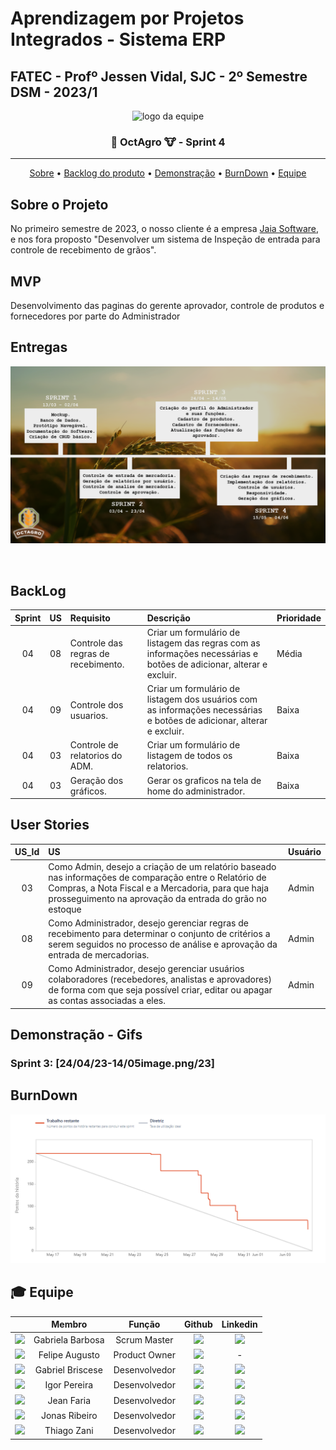 # Aprendizagem por Projetos Integrados - Sistema ERP

## FATEC -  Profº Jessen Vidal, SJC - 2º Semestre DSM - 2023/1

<p align="center">
      <img src="https://i.imgur.com/PcbMkzQ.png" alt="logo da equipe" width="200">
      <h3 align="center">🌾 OctAgro 🐮 - Sprint 4</h3>
<hr>

<p align="center">
      <a href="#sobre">Sobre</a> •
      <a href="#backlog">Backlog do produto</a> •
      <a href="#demo">Demonstração</a> •
      <a href="#burndown">BurnDown</a> •
      <a href="#equipe">Equipe</a> 
</p>

## Sobre o Projeto <a id="sobre"></a>

No primeiro semestre de 2023, o nosso cliente é a empresa <a href="https://jaia.software/"> Jaia Software</a>, e nos fora proposto "Desenvolver um sistema de Inspeção de entrada para controle de recebimento de grãos".

## MVP

<p>Desenvolvimento das paginas do gerente aprovador, controle de produtos e fornecedores por parte do Administrador</p>

## Entregas

![Cronograma das entregas](/doc/entregas/timeline.png)

<br>

<h2>BackLog <a id="backlog"></a></h2>

| Sprint | US  | Requisito                                               | Descrição                                                   | Prioridade |
|:------:|:---:|:-------------------------------------------------------------|:------------------------------------------------------------|:-----------|
|  04    | 08  | Controle das regras de recebimento. | Criar um formulário de listagem das regras com as informações necessárias e botões de adicionar, alterar e excluir. | Média
|  04    | 09  | Controle dos usuarios. | Criar um formulário de listagem dos usuários com as informações necessárias e botões de adicionar, alterar e excluir. | Baixa
|  04    | 03  | Controle de relatorios do ADM. | Criar um formulário de listagem de todos os relatorios. | Baixa
| 04     | 03  | Geração dos gráficos.  | Gerar os graficos na tela de home do administrador. | Baixa 

<h2>User Stories <a id="us"></a></h2>

| US_Id | US | Usuário |
|:-----:|:---|:--------|
| 03    | Como Admin, desejo a criação de um relatório baseado nas informações de comparação entre o Relatório de Compras, a Nota Fiscal e a Mercadoria, para que haja prosseguimento na aprovação da entrada do grão no estoque | Admin
| 08    | Como Administrador, desejo gerenciar regras de recebimento para determinar o conjunto de critérios a serem seguidos no processo de análise e aprovação da entrada de mercadorias. | Admin
| 09    | Como Administrador, desejo gerenciar usuários colaboradores (recebedores, analistas e aprovadores) de forma com que seja possível criar, editar ou apagar as contas associadas a eles. | Admin

<h2>Demonstração - Gifs<a id="demo"></a></h2>
<div align="center">

</div>

<h3> Sprint 3: [24/04/23-14/05image.png/23]</h3> 

<h2>BurnDown<a id="burndown"></a></h2>

<img src="../BurnDownSp4.png" alt='BurnDown'/>

## :mortar_board: Equipe <a id="equipe"></a>

|   | Membro                | Função        | Github                                                                                                                                                | Linkedin                                                                                                                                                                                         |
| :--: | :-------------------: | :-----------: | :---------------------------------------------------------------------------------------------------------------------------------------------------: | :----------------------------------------------------------------------------------------------------------------------------------------------------------------------------------------------: | 
| <img src="https://avatars.githubusercontent.com/u/112096985?v=4" width="50px" >| Gabriela Barbosa       | Scrum Master  | <a href="https://github.com/gabidsbarbosa"><img src="https://img.shields.io/badge/GitHub-100000?style=for-the-badge&logo=github&logoColor=white"></a>   | <a href="https://www.linkedin.com/in/gabrieladsbarbosa"><img src="https://img.shields.io/badge/LinkedIn-0077B5?style=for-the-badge&logo=linkedin&logoColor=white">                                 |
| <img src="https://avatars.githubusercontent.com/u/92553766?v=4" width="50px" > | Felipe Augusto       | Product Owner | <a href="https://github.com/Yetgvg"><img src="https://img.shields.io/badge/GitHub-100000?style=for-the-badge&logo=github&logoColor=white"></a> | - |<img src="https://img.shields.io/badge/LinkedIn-0077B5?style=for-the-badge&logo=linkedin&logoColor=white"></a>                |
| <img src="https://avatars.githubusercontent.com/u/83350007?v=4" width="50px" > | Gabriel Briscese    | Desenvolvedor | <a href="https://github.com/Briscese"><img src="https://img.shields.io/badge/GitHub-100000?style=for-the-badge&logo=github&logoColor=white"></a>     | <a href="https://www.linkedin.com/in/gabriel-brosig-briscese-344a5587/"><img src="https://img.shields.io/badge/LinkedIn-0077B5?style=for-the-badge&logo=linkedin&logoColor=white"></a>                              |
| <img src="https://avatars.githubusercontent.com/u/53925016?v=4" width="50px">| Igor Pereira        | Desenvolvedor | <a href="https://github.com/igorpereira28"><img src="https://img.shields.io/badge/GitHub-100000?style=for-the-badge&logo=github&logoColor=white"></a>   | <a href="https://www.linkedin.com/in/igor-da-silva-pereira-119794159/"><img src="https://img.shields.io/badge/LinkedIn-0077B5?style=for-the-badge&logo=linkedin&logoColor=white"></a>                      |
| <img src="https://avatars.githubusercontent.com/u/111452998?v=4" width="50px"> | Jean Faria   | Desenvolvedor | <a href="https://github.com/jeejinf"><img src="https://img.shields.io/badge/GitHub-100000?style=for-the-badge&logo=github&logoColor=white"></a> | <a href="https://www.linkedin.com/in/jean-faria-5a4b201b9/"><img src="https://img.shields.io/badge/LinkedIn-0077B5?style=for-the-badge&logo=linkedin&logoColor=white"></a> 
| <img src="https://avatars.githubusercontent.com/u/110861110?v=4" width="50px"> | Jonas Ribeiro   | Desenvolvedor | <a href="https://github.com/jonasrsribeiro"><img src="https://img.shields.io/badge/GitHub-100000?style=for-the-badge&logo=github&logoColor=white"></a> | <a href="https://www.linkedin.com/in/jonasrsribeiro/"><img src="https://img.shields.io/badge/LinkedIn-0077B5?style=for-the-badge&logo=linkedin&logoColor=white"></a> 
| <img src="https://avatars.githubusercontent.com/u/111464795?v=4" width="50px"> | Thiago Zani   | Desenvolvedor | <a href="https://github.com/zani19"><img src="https://img.shields.io/badge/GitHub-100000?style=for-the-badge&logo=github&logoColor=white"></a> | <a href="https://www.linkedin.com/in/thiago-zani-1b8503249/"><img src="https://img.shields.io/badge/LinkedIn-0077B5?style=for-the-badge&logo=linkedin&logoColor=white"></a> 

